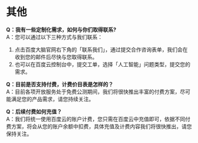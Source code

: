 # 其他

**Q：我有一些定制化需求，如何与你们取得联系?**  
A：您可以通过以下三种方式与我们联系：
1. 点击百度大脑官网右下角的「联系我们」，通过提交合作咨询表单，我们会在收到您的邮件后尽快与您取得联系。
2. 也可以在百度云控制台中，提交工单，选择「人工智能」问题类型，提交您的需求。

**Q：目前是否支持付费，计费价目表是怎样的？**  
A：目前各项开放服务处于免费公测期间，我们将很快推出丰富的付费方案，尽可能满足您的产品需求，请您持续关注。

**Q：后续付费如何充值？**  
A：我们将统一使用百度云的账户计费，您只需在百度云中充值即可，依据不同付费方案，将会从您的账户余额中扣费，具体充值及计费内容我们将很快推出，请您保持关注。